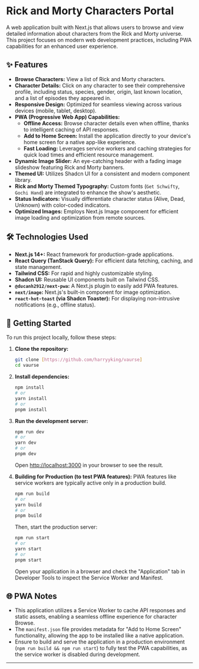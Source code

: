 # Rick and Morty Characters Portal

A web application built with Next.js that allows users to browse and view detailed information about characters from the Rick and Morty universe. This project focuses on modern web development practices, including PWA capabilities for an enhanced user experience.

## ✨ Features

* **Browse Characters:** View a list of Rick and Morty characters.
* **Character Details:** Click on any character to see their comprehensive profile, including status, species, gender, origin, last known location, and a list of episodes they appeared in.
* **Responsive Design:** Optimized for seamless viewing across various devices (mobile, tablet, desktop).
* **PWA (Progressive Web App) Capabilities:**
    * **Offline Access:** Browse character details even when offline, thanks to intelligent caching of API responses.
    * **Add to Home Screen:** Install the application directly to your device's home screen for a native app-like experience.
    * **Fast Loading:** Leverages service workers and caching strategies for quick load times and efficient resource management.
* **Dynamic Image Slider:** An eye-catching header with a fading image slideshow featuring Rick and Morty banners.
* **Themed UI:** Utilizes Shadcn UI for a consistent and modern component library.
* **Rick and Morty Themed Typography:** Custom fonts (`Get Schwifty`, `Gochi Hand`) are integrated to enhance the show's aesthetic.
* **Status Indicators:** Visually differentiate character status (Alive, Dead, Unknown) with color-coded indicators.
* **Optimized Images:** Employs Next.js Image component for efficient image loading and optimization from remote sources.

## 🛠️ Technologies Used

* **Next.js 14+:** React framework for production-grade applications.
* **React Query (TanStack Query):** For efficient data fetching, caching, and state management.
* **Tailwind CSS:** For rapid and highly customizable styling.
* **Shadcn UI:** Reusable UI components built on Tailwind CSS.
* **`@ducanh2912/next-pwa`:** A Next.js plugin to easily add PWA features.
* **`next/image`:** Next.js's built-in component for image optimization.
* **`react-hot-toast` (via Shadcn Toaster):** For displaying non-intrusive notifications (e.g., offline status).

## 🚀 Getting Started

To run this project locally, follow these steps:

1.  **Clone the repository:**
    ```bash
    git clone [https://github.com/harryyking/vaurse]
    cd vaurse
    ```
2.  **Install dependencies:**
    ```bash
    npm install
    # or
    yarn install
    # or
    pnpm install
    ```
3.  **Run the development server:**
    ```bash
    npm run dev
    # or
    yarn dev
    # or
    pnpm dev
    ```
    Open [http://localhost:3000](http://localhost:3000) in your browser to see the result.

4.  **Building for Production (to test PWA features):**
    PWA features like service workers are typically active only in a production build.
    ```bash
    npm run build
    # or
    yarn build
    # or
    pnpm build
    ```
    Then, start the production server:
    ```bash
    npm run start
    # or
    yarn start
    # or
    pnpm start
    ```
    Open your application in a browser and check the "Application" tab in Developer Tools to inspect the Service Worker and Manifest.

## 🌐 PWA Notes

* This application utilizes a Service Worker to cache API responses and static assets, enabling a seamless offline experience for character Browse.
* The `manifest.json` file provides metadata for "Add to Home Screen" functionality, allowing the app to be installed like a native application.
* Ensure to build and serve the application in a production environment (`npm run build && npm run start`) to fully test the PWA capabilities, as the service worker is disabled during development.

---